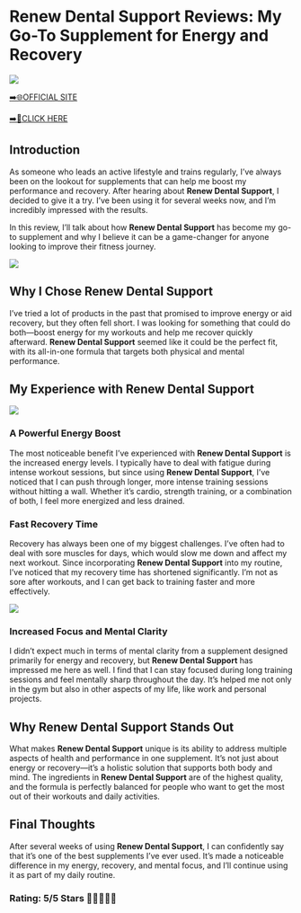 # **Renew Dental Support Reviews**: My Go-To Supplement for Energy and Recovery

[![](https://static.vecteezy.com/system/resources/thumbnails/019/896/014/small/buy-now-gradient-button-with-cart-symbol-buy-now-illustration-png.png)](https://edetoop.top/lander/sugarpreland-1/renewdental.html) 

[➡️🌐OFFICIAL SITE](https://edetoop.top/lander/sugarpreland-1/renewdental.html) 

[➡️🔗CLICK HERE](https://edetoop.top/lander/sugarpreland-1/renewdental.html) 


## Introduction

As someone who leads an active lifestyle and trains regularly, I’ve always been on the lookout for supplements that can help me boost my performance and recovery. After hearing about **Renew Dental Support**, I decided to give it a try. I’ve been using it for several weeks now, and I’m incredibly impressed with the results.

In this review, I’ll talk about how **Renew Dental Support** has become my go-to supplement and why I believe it can be a game-changer for anyone looking to improve their fitness journey.

[![](https://wallpapers.com/images/hd/red-order-now-button-udg4jcj4arvn8b0n-2.png)](https://edetoop.top/lander/sugarpreland-1/renewdental.html)  

## Why I Chose **Renew Dental Support**

I’ve tried a lot of products in the past that promised to improve energy or aid recovery, but they often fell short. I was looking for something that could do both—boost energy for my workouts and help me recover quickly afterward. **Renew Dental Support** seemed like it could be the perfect fit, with its all-in-one formula that targets both physical and mental performance.

## My Experience with **Renew Dental Support**

[![](https://static.vecteezy.com/system/resources/thumbnails/019/896/014/small/buy-now-gradient-button-with-cart-symbol-buy-now-illustration-png.png)](https://edetoop.top/lander/sugarpreland-1/renewdental.html)

### A Powerful Energy Boost

The most noticeable benefit I’ve experienced with **Renew Dental Support** is the increased energy levels. I typically have to deal with fatigue during intense workout sessions, but since using **Renew Dental Support**, I’ve noticed that I can push through longer, more intense training sessions without hitting a wall. Whether it’s cardio, strength training, or a combination of both, I feel more energized and less drained.

### Fast Recovery Time

Recovery has always been one of my biggest challenges. I’ve often had to deal with sore muscles for days, which would slow me down and affect my next workout. Since incorporating **Renew Dental Support** into my routine, I’ve noticed that my recovery time has shortened significantly. I’m not as sore after workouts, and I can get back to training faster and more effectively.

[![](https://wallpapers.com/images/hd/red-order-now-button-udg4jcj4arvn8b0n-2.png)](https://edetoop.top/lander/sugarpreland-1/renewdental.html)  

### Increased Focus and Mental Clarity

I didn’t expect much in terms of mental clarity from a supplement designed primarily for energy and recovery, but **Renew Dental Support** has impressed me here as well. I find that I can stay focused during long training sessions and feel mentally sharp throughout the day. It’s helped me not only in the gym but also in other aspects of my life, like work and personal projects.

## Why **Renew Dental Support** Stands Out

What makes **Renew Dental Support** unique is its ability to address multiple aspects of health and performance in one supplement. It’s not just about energy or recovery—it’s a holistic solution that supports both body and mind. The ingredients in **Renew Dental Support** are of the highest quality, and the formula is perfectly balanced for people who want to get the most out of their workouts and daily activities.

## Final Thoughts

After several weeks of using **Renew Dental Support**, I can confidently say that it’s one of the best supplements I’ve ever used. It’s made a noticeable difference in my energy, recovery, and mental focus, and I’ll continue using it as part of my daily routine.

### Rating: 5/5 Stars 🌟🌟🌟🌟🌟
